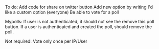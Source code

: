To do:
Add code for share on twitter button
Add new option by writing I'd like a custom option (everyone)
Be able to vote for a poll

Mypolls:
If user is not authenticated, it should not see the remove this poll button.
If a user is authenticated and created the poll, should remove the poll.

Not required:
Vote only once per IP/User

